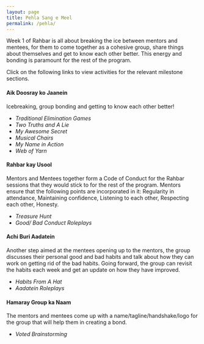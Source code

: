 ```yaml
---
layout: page
title: Pehla Sang e Meel
permalink: /pehla/
---
```


Week 1 of Rahbar is all about breaking the ice between mentors and mentees, for them to come together as a cohesive group, share things about themselves and get to know each other better. This energy and bonding is paramount for the rest of the program.

Click on the following links to view activities for the relevant milestone sections.

#### Aik Doosray ko Jaanein
Icebreaking, group bonding and getting to know each other better!

- *Traditional Elimination Games*
- *Two Truths and A Lie*
- *My Awesome Secret*
- *Musical Chairs*
- *My Name in Action*
- *Web of Yarn*

#### Rahbar kay Usool
Mentors and Mentees together form a Code of Conduct for the Rahbar sessions that they would stick to for the rest of the program. Mentors ensure that the following points are incorporated in it: Regularity in attendance, Maintaining confidence, Listening to each other, Respecting each other, Honesty.

- *Treasure Hunt*
- *Good/ Bad Conduct Roleplays*

#### Achi Buri Aadatein
Another step aimed at the mentees opening up to the mentors, the group discusses their personal good and bad habits and talk about how they can work on getting rid of the bad habits. Going forward, the group can revisit the habits each week and get an update on how they have improved.

- *Habits From A Hat*
- *Aadatein Roleplays*

#### Hamaray Group ka Naam
The mentors and mentees come up with a name/tagline/handshake/logo for the group that will help them in creating a bond.

- *Voted Brainstorming*
